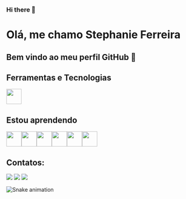 ### Hi there 👋

# Olá, me chamo Stephanie Ferreira
## Bem vindo ao meu perfil GitHub 👋


## Ferramentas e Tecnologias

<img src="https://cdn.jsdelivr.net/gh/devicons/devicon/icons/git/git-original.svg" width="40" height="40"/>

                
## Estou aprendendo

<img src="https://cdn.jsdelivr.net/gh/devicons/devicon/icons/bootstrap/bootstrap-original.svg" width="40" height="40"/><img src="https://cdn.jsdelivr.net/gh/devicons/devicon/icons/github/github-original.svg" widht="40" height="40"/><img src="https://cdn.jsdelivr.net/gh/devicons/devicon/icons/java/java-original-wordmark.svg" widht="40" height="40"/><img src="https://cdn.jsdelivr.net/gh/devicons/devicon/icons/javascript/javascript-original.svg" widht="40" height="40"/><img src="https://cdn.jsdelivr.net/gh/devicons/devicon/icons/postgresql/postgresql-original.svg" widht="40" height="40"/><img src="https://cdn.jsdelivr.net/gh/devicons/devicon/icons/python/python-original.svg" widht="40" height="40"/>


## Contatos:

<div>
<a href="https://instagram.com/seu-usuário-instagram-aqui" target="_blank"><img src="https://img.shields.io/badge/-Instagram-%23E4405F?style=for-the-badge&logo=instagram&logoColor=white" target="_blank"></a>
<a href = "stephanievale94@gmail.com"><img src="https://img.shields.io/badge/Gmail-D14836?style=for-the-badge&logo=gmail&logoColor=white" target="_blank"></a>
<a href="https://www.linkedin.com/in/stephanie-ferreira1/" target="_blank"><img src="https://img.shields.io/badge/-LinkedIn-%230077B5?style=for-the-badge&logo=linkedin&logoColor=white" target="_blank"></a>   
</div>  

![Snake animation](https://github.com/stephaniefv/stephaniefv/blob/output/github-contribution-grid-snake.svg)
  
  
          
          
          
          
